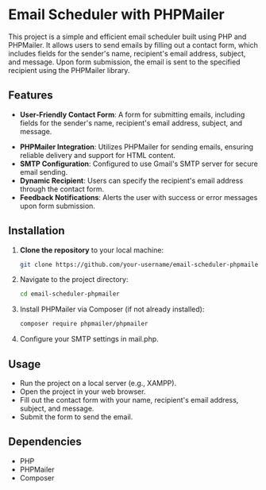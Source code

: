 # Email Scheduler with PHPMailer

This project is a simple and efficient email scheduler built using PHP and PHPMailer. It allows users to send emails by filling out a contact form, which includes fields for the sender's name, recipient's email address, subject, and message. Upon form submission, the email is sent to the specified recipient using the PHPMailer library.

## Features

* **User-Friendly Contact Form**: A form for submitting emails, including fields for the sender's name, recipient's email address, subject, and message.
- **PHPMailer Integration**: Utilizes PHPMailer for sending emails, ensuring reliable delivery and support for HTML content.
- **SMTP Configuration**: Configured to use Gmail's SMTP server for secure email sending.
- **Dynamic Recipient**: Users can specify the recipient's email address through the contact form.
- **Feedback Notifications**: Alerts the user with success or error messages upon form submission.

## Installation

1. **Clone the repository** to your local machine:
   ```bash
   git clone https://github.com/your-username/email-scheduler-phpmailer.git

2. Navigate to the project directory:
   ```bash
   cd email-scheduler-phpmailer

3. Install PHPMailer via Composer (if not already installed):
   ```bash
   composer require phpmailer/phpmailer

4. Configure your SMTP settings in mail.php.

## Usage
- Run the project on a local server (e.g., XAMPP).
- Open the project in your web browser.
- Fill out the contact form with your name, recipient's email address, subject, and message.
- Submit the form to send the email.
  
## Dependencies
- PHP
- PHPMailer
- Composer
